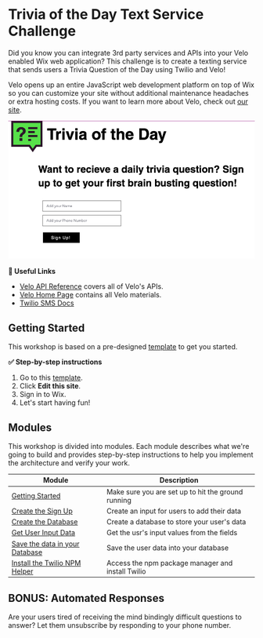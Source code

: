 # Trivia of the Day Text Service Challenge

Did you know you can integrate 3rd party services and APIs into your Velo enabled Wix web application? This challenge is to create a texting service that sends users a Trivia Question of the Day using Twilio and Velo!

Velo opens up an entire JavaScript web development platform on top of Wix so you can customize your site without additional maintenance headaches or extra hosting costs. If you want to learn more about Velo, check out [our site](https://www.wix.com/Velo/).

![example site](assets/example_site.png)

**:link: Useful Links**

- [Velo API Reference](https://www.wix.com/velo/reference/) covers all of Velo's APIs.
- [Velo Home Page](https://www.wix.com/velo) contains all Velo materials.
- [Twilio SMS Docs](https://www.twilio.com/docs/sms)

## Getting Started

This workshop is based on a pre-designed [template](https://editor.wix.com/html/editor/web/renderer/new?siteId=fb3993d7-bbae-4c29-901a-fc98a9d2d3bf&metaSiteId=9f93bc1a-f23a-4e64-bffb-15bfab6aa0ab&autoDevMode=true) to get you started.

**:white_check_mark: Step-by-step instructions**

1. Go to this [template](https://editor.wix.com/html/editor/web/renderer/new?siteId=fb3993d7-bbae-4c29-901a-fc98a9d2d3bf&metaSiteId=9f93bc1a-f23a-4e64-bffb-15bfab6aa0ab&autoDevMode=true).
2. Click **Edit this site**.
3. Sign in to Wix.
4. Let's start having fun!

## Modules

This workshop is divided into modules. Each module describes what we're going to build and provides step-by-step instructions to help you implement the architecture and verify your work.

| Module    | Description       |
| -------------------------| ------------|
| [Getting Started](docs/GET_STARTED.md)   | Make sure you are set up to hit the ground running       |
| [Create the Sign Up](docs/SIGN_UP.md)   | Create an input for users to add their data     |
| [Create the Database](docs/DATABASE.md)   | Create a database to store your user's data     |
| [Get User Input Data](docs/GET_DATA.md)   | Get the usr's input values from the fields    |
| [Save the data in your Database](docs/SAVE_DATA.md)   | Save the user data into your database    |
| [Install the Twilio NPM Helper](docs/INSTALL_TWILIO.md)   | Access the npm package manager and install Twilio   |


## BONUS: Automated Responses

Are your users tired of receiving the mind bindingly difficult questions to answer? Let them unsubscribe by responding to your phone number.

